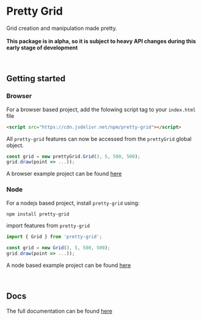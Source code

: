 # Pretty Grid

Grid creation and manipulation made pretty.
<br> </br>
<b> This package is in alpha, so it is subject to heavy API changes during this early stage of development </b>

<br />

## Getting started

### Browser

For a browser based project, add the folowing script tag to your `index.html` file

```html
<script src="https://cdn.jsdelivr.net/npm/pretty-grid"></script>
```

All `pretty-grid` features can now be accessed from the `prettyGrid` global object.

```js
const grid = new prettyGrid.Grid(3, 5, 500, 500);
grid.draw(point => ...));
```

A browser example project can be found [here](https://github.com/VadimGouskov/pretty-grid/tree/main/examples/browser-simple-p5)

### Node

For a nodejs based project, install `pretty-grid` using:

```bash
npm install pretty-grid
```

import features from `pretty-grid`

```js
import { Grid } from 'pretty-grid';

const grid = new Grid(3, 5, 500, 500);
grid.draw(point => ...));
```

A node based example project can be found [here](https://github.com/VadimGouskov/pretty-grid/tree/main/examples/node-typescript-p5)

<br />

## Docs

The full documentation can be found [here](https://github.com/VadimGouskov/pretty-grid/wiki)

